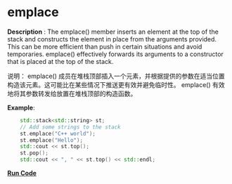 # emplace

**Description** : The emplace() member inserts an element at the top
of the stack and constructs the element in place from the arguments
provided. This can be more efficient than push in certain situations
and avoid temporaries. emplace() effectively forwards its arguments to
a constructor that is placed at the top of the stack.

说明： emplace() 成员在堆栈顶部插入一个元素，并根据提供的参数在适当位置构造该元素。这可能比在某些情况下推送更有效并避免临时性。 emplace() 有效地将其参数转发给放置在堆栈顶部的构造函数。

**Example**:
```cpp
    std::stack<std::string> st;
    // Add some strings to the stack
    st.emplace("C++ world");
    st.emplace("Hello");
    std::cout << st.top();
    st.pop();
    std::cout << ", " << st.top() << std::endl;
```
**[Run Code](https://rextester.com/TJAOH56215)**
